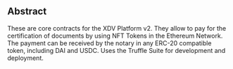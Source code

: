## Abstract

These are core contracts for the XDV Platform v2. They allow to pay for the certification of documents by using NFT Tokens in the Ethereum Network. The payment can be received by the notary in any ERC-20 compatible token, including DAI and USDC. Uses the Truffle Suite for development and deployment.
